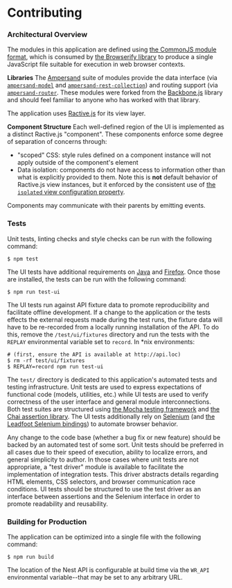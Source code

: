 # Contributing

### Architectural Overview

The modules in this application are defined using [the CommonJS module
format](http://wiki.commonjs.org/wiki/Modules/1.1), which is consumed by [the
Browserify library](http://browserify.org/) to produce a single JavaScript file
suitable for execution in web browser contexts.

**Libraries** The [Ampersand](https://ampersandjs.com/) suite of modules
provide the data interface (via
[`ampersand-model`](https://github.com/ampersandjs/ampersand-model) and
[`ampersand-rest-collection`](https://github.com/ampersandjs/ampersand-rest-collection))
and routing support (via
[`ampersand-router`](https://github.com/ampersandjs/ampersand-router). These
modules were forked from the [Backbone.js](http://backbonejs.org/) library and
should feel familiar to anyone who has worked with that library.

The application uses [Ractive.js](http://www.ractivejs.org/) for its view
layer.

**Component Structure** Each well-defined region of the UI is implemented as a
distinct Ractive.js "component". These components enforce some degree of
separation of concerns through:

- "scoped" CSS: style rules defined on a component instance will not apply
  outside of the component's element
- Data isolation: components do not have access to information other than what
  is explicitly provided to them. Note this is **not** default behavior of
  Ractive.js view instances, but it enforced by the consistent use of [the
  `isolated` view configuration
  property](http://docs.ractivejs.org/latest/options#isolated).

Components may communicate with their parents by emitting events.

### Tests

Unit tests, linting checks and style checks can be run with the following
command:

    $ npm test

The UI tests have additional requirements on
[Java](http://www.oracle.com/technetwork/java/index.html) and
[Firefox](http://firefox.com). Once those are installed, the tests can be run
with the following command:

    $ npm run test-ui

The UI tests run against API fixture data to promote reproducibility and
facilitate offline development. If a change to the application or the tests
effects the external requests made during the test runs, the fixture data will
have to be re-recorded from a locally running installation of the API. To do
this, remove the `/test/ui/fixtures` directory and run the tests with the
`REPLAY` environmental variable set to `record`. In \*nix environments:

    # (first, ensure the API is available at http://api.loc)
    $ rm -rf test/ui/fixtures
    $ REPLAY=record npm run test-ui


The `test/` directory is dedicated to this application's automated tests and
testing infrastructure. Unit tests are used to express expectations of
functional code (models, utilities, etc.) while UI tests are used to verify
correctness of the user interface and general module interconnections. Both
test suites are structured using [the Mocha testing
framework](http://mochajs.org/) and [the Chai assertion
library](http://chaijs.com/). The UI tests additionally rely on
[Selenium](http://www.seleniumhq.org/) (and [the Leadfoot Selenium
bindings](https://theintern.github.io/leadfoot/)) to automate browser behavior.

Any change to the code base (whether a bug fix or new feature) should be backed
by an automated test of some sort. Unit tests should be preferred in all cases
due to their speed of execution, ability to localize errors, and general
simplicity to author. In those cases where unit tests are not appropriate, a
"test driver" module is available to facilitate the implementation of
integration tests. This driver abstracts details regarding HTML elements, CSS
selectors, and browser communication race conditions. UI tests should be
structured to use the test driver as an interface between assertions and the
Selenium interface in order to promote readability and reusability.

### Building for Production

The application can be optimized into a single file with the following command:

    $ npm run build

The location of the Nest API is configurable at build time via the `WR_API`
environmental variable--that may be set to any arbitrary URL.
